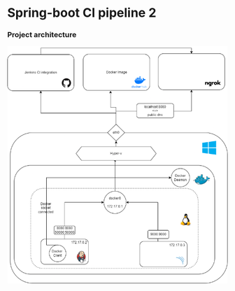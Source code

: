 # Spring-boot CI pipeline 2

### Project architecture
![project architecture](./project-architecture.drawio.png)
